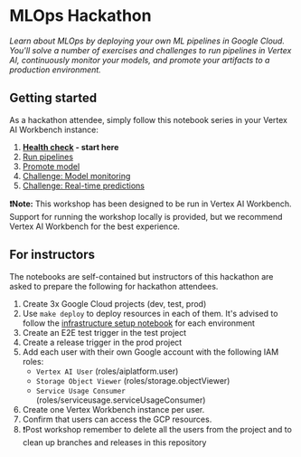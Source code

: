 # MLOps Hackathon

*Learn about MLOps by deploying your own ML pipelines in Google Cloud. 
You'll solve a number of exercises and challenges to run pipelines in Vertex AI, continuously monitor your models, and promote your artifacts to a production environment.*

## Getting started 

As a hackathon attendee, simply follow this notebook series in your Vertex AI Workbench instance:

1. **[Health check](./hackathon/01_health_check.ipynb) - start here**
1. [Run pipelines](./hackathon/02_run_pipelines.ipynb)
1. [Promote model](./hackathon/03_promote_model.ipynb)
1. [Challenge: Model monitoring](./hackathon/04_monitoring_challenge.ipynb)
1. [Challenge: Real-time predictions](./hackathon/05_realtime_challenge.ipynb)

**❗Note:** This workshop has been designed to be run in Vertex AI Workbench. 
Support for running the workshop locally is provided, but we recommend Vertex AI Workbench for the best experience.

## For instructors

The notebooks are self-contained but instructors of this hackathon are asked to prepare the following for hackathon attendees.

1. Create 3x Google Cloud projects (dev, test, prod)
1. Use `make deploy` to deploy resources in each of them. It's advised to follow the [infrastructure setup notebook](./docs/notebooks/01_infrastructure_setup.ipynb) for each environment
1. Create an E2E test trigger in the test project
1. Create a release trigger in the prod project
1. Add each user with their own Google account with the following IAM roles:
    - `Vertex AI User` (roles/aiplatform.user)
    - `Storage Object Viewer` (roles/storage.objectViewer)
    - `Service Usage Consumer` (roles/serviceusage.serviceUsageConsumer)
1. Create one Vertex Workbench instance per user.
1. Confirm that users can access the GCP resources.
1. ❗Post workshop remember to delete all the users from the project and to clean up branches and releases in this repository